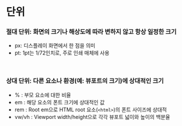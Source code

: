 # 단위

### 절대 단위: 화면의 크기나 해상도에 따라 변하지 않고 항상 일정한 크기

- px: 디스플레이 화면에서 한 점을 의미
- pt: 1pt는 1/72인치로, 주로 인쇄 매체에 사용

<br/>

### 상대 단위: 다른 요소나 환경(예: 뷰포트의 크기)에 상대적인 크기

- % : 부모 요소에 대한 비율
- em : 해당 요소의 폰트 크기에 상대적인 값
- rem : Root em으로 HTML root 요소(`<html>`)의 폰트 사이즈에 상대적
- vw/vh : Viewport width/height으로 각각 뷰포트 넓이와 높이의 백분율
